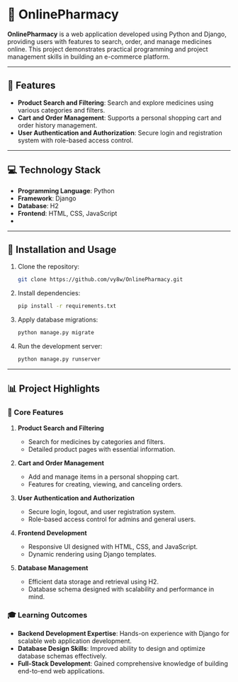 # 💊 OnlinePharmacy

**OnlinePharmacy** is a web application developed using Python and Django, providing users with features to search, order, and manage medicines online. This project demonstrates practical programming and project management skills in building an e-commerce platform.

---

## 🚀 Features

- **Product Search and Filtering**: Search and explore medicines using various categories and filters.
- **Cart and Order Management**: Supports a personal shopping cart and order history management.
- **User Authentication and Authorization**: Secure login and registration system with role-based access control.

---

## 💻 Technology Stack

- **Programming Language**: Python
- **Framework**: Django
- **Database**: H2
- **Frontend**: HTML, CSS, JavaScript
- 
---

## 🔧 Installation and Usage

1. Clone the repository:
   ```bash
   git clone https://github.com/vy8w/OnlinePharmacy.git

2. Install dependencies:
   ```bash
   pip install -r requirements.txt
   
3. Apply database migrations:
   ```bash
   python manage.py migrate
   
4. Run the development server:
   ```bash
   python manage.py runserver

---
   
## 📊 Project Highlights

### 🔑 Core Features

1. **Product Search and Filtering**
   - Search for medicines by categories and filters.
   - Detailed product pages with essential information.

2. **Cart and Order Management**
   - Add and manage items in a personal shopping cart.
   - Features for creating, viewing, and canceling orders.

3. **User Authentication and Authorization**
   - Secure login, logout, and user registration system.
   - Role-based access control for admins and general users.

4. **Frontend Development**
   - Responsive UI designed with HTML, CSS, and JavaScript.
   - Dynamic rendering using Django templates.

5. **Database Management**
   - Efficient data storage and retrieval using H2.
   - Database schema designed with scalability and performance in mind.

### 🎓 Learning Outcomes

- **Backend Development Expertise**: Hands-on experience with Django for scalable web application development.
- **Database Design Skills**: Improved ability to design and optimize database schemas effectively.
- **Full-Stack Development**: Gained comprehensive knowledge of building end-to-end web applications.
